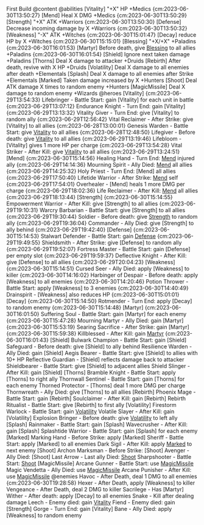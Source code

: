 First Build @content
    @abilities
        [Vitality] "+X" HP +Medics {cm:2023-06-30T13:50:27}
        [Mend] Heal X DMG +Medics {cm:2023-06-30T13:50:29}
        [Strength] "+X" ATK +Warriors {cm:2023-06-30T13:50:30}
        [Defense] Decrease incoming damage by X +Warriors {cm:2023-06-30T13:50:32}
        [Weakness] "-X" ATK +Witches {cm:2023-06-30T15:01:47}
        [Decay] reduce HP by X +Witches {cm:2023-06-30T15:15:01}
        [Blessing] "+X/+X" +Paladins {cm:2023-06-30T16:01:53}
        [Martyr] Before death, give [Blessing](X) to all allies +Paladins {cm:2023-06-30T16:01:54}
        [Shield] Ignore next taken damage +Paladins
        [Thorns] Deal X damage to attacker +Druids
        [Rebirth] After death, revive with X HP +Druids
        [Volatility] Deal X damage to all enemies after death +Elementals
        [Splash] Deal X damage to all enemies after Strike +Elementals
        [Marked] Taken damage increased by X +Hunters
        [Shoot] Deal ATK damage X times to random enemy +Hunters
        [MagicMissile] Deal X damage to random enemy +Wizards
    @heroes
        [Vitality] {cm:2023-06-29T13:54:33}
            Lifebringer - Battle Start: gain [Vitality] for each unit in battle {cm:2023-06-29T13:07:12}
            Endurance Knight - Turn End: gain [Vitality] {cm:2023-06-29T13:13:32}
            Vitality Giver - Turn End: give [Vitality] to random ally {cm:2023-06-29T12:56:42}
            Vital Reclaimer - After Strike: give [Vitality] to all allies {cm:2023-06-28T13:00:01}
            Genesis Warden - Battle Start: give [Vitality](2) to all allies {cm:2023-06-28T12:48:50}
            Lifegiver - Before death: give [Vitality](2) to all allies {cm:2023-06-29T13:19:46}
            Lifebloom - [Vitality] gives 1 more HP per charge {cm:2023-06-29T13:54:28}
            Vital Striker - After Kill: give [Vitality](3) to all allies {cm:2023-06-29T13:24:51}
        [Mend] {cm:2023-06-30T15:14:56}
            Healing Hand - Turn End: [Mend](3) injured ally {cm:2023-06-29T14:14:36}
            Mourning Spirit - Ally Died: [Mend](5) all allies {cm:2023-06-29T14:25:32}
            Holy Priest - Turn End: [Mend] all allies {cm:2023-06-29T17:50:40}
            Lifetide Warrior - After Strike: [Mend](2) self {cm:2023-06-29T17:54:01}
            Overhealer - [Mend] heals 1 more DMG per charge {cm:2023-06-29T18:02:36}
            Life Reclaimer - After Kill: [Mend](5) all allies {cm:2023-06-29T18:13:44}
        [Strength] {cm:2023-06-30T15:14:55}
            Empowerment Warrior - After Kill: give [Strength] to all allies {cm:2023-06-29T19:10:31}
            Warcry Barbarian - Battle Start: give [Strength] to all allies {cm:2023-06-29T19:30:44}
            Soldier - Before death: give [Strength](4) to random ally {cm:2023-06-29T19:36:04}
            Commander - Ally Died: give [Strength] to ally behind {cm:2023-06-29T19:42:40}
        [Defense] {cm:2023-06-30T15:14:53}
            Stalwart Defender - Battle Start: gain [Defense](99) {cm:2023-06-29T19:49:55}
            Shieldsmith - After Strike: give [Defense] to random ally {cm:2023-06-29T19:52:07}
            Fortress Master - Battle Start: gain [Defense] per empty slot {cm:2023-06-29T19:59:37}
            Deflective Knight - After Kill: give [Defense] to all allies {cm:2023-06-29T20:04:23}
        [Weakness] {cm:2023-06-30T15:14:51}
            Cursed Seer - Ally Died: apply [Weakness] to killer {cm:2023-06-30T14:16:02}
            Harbinger of Despair - Before death: apply [Weakness] to all enemies {cm:2023-06-30T14:20:46}
            Potion Thrower - Battle Start: apply [Weakness] to 3 enemies {cm:2023-06-30T14:40:49}
            Drainspirit - [Weakness] also reduces HP {cm:2023-06-30T15:01:01}
        [Decay] {cm:2023-06-30T15:14:50}
            Rotmender - Turn End: apply [Decay] to random enemy {cm:2023-06-30T15:14:48}
        [Martyr] {cm:2023-06-30T16:01:50}
            Suffering Soul - Battle Start: gain [Martyr] for each enemy {cm:2023-06-30T15:47:28}
            Mourning Martyr - Ally Died: gain [Martyr] {cm:2023-06-30T15:53:19}
            Searing Sacrifice - After Strike: gain [Martyr] {cm:2023-06-30T15:59:38}
            Killblessed - After Kill: gain [Martyr](2) {cm:2023-06-30T16:01:43}
        [Shield]
            Bulwark Champion - Battle Start: gain [Shield]
            Safeguard - Before death: give [Shield] to ally behind
            Resilience Warden - Ally Died: gain [Shield]
            Aegis Bearer - Battle Start: give [Shield] to allies with 10+ HP
            Reflective Guardian - [Shield] reflects damage back to attacker
            Shieldbearer - Battle Start: give [Shield] to adjacent allies
            Shield Slinger - After Kill: gain [Shield]
        [Thorns]
            Bramble Knight - Battle Start: apply [Thorns] to right ally
            Thornwall Sentinel - Battle Start: gain [Thorns] for each enemy
            Thorned Protector - [Thorns] deal 1 more DMG per charge
            Thornwreath - Ally Died: give [Thorns] to all allies
        [Rebirth]
            Phoenix Mage - Battle Start: gain [Rebirth]
            Soulclaimer - After Kill: gain [Rebirth]
            Rebirth Ritualist - Battle Start: give [Rebirth] to first ally
        [Volatility]
            Firestorm Warlock - Battle Start: gain [Volatility](2)
            Volatile Slayer - After Kill: gain [Volatility]
            Explosion Bringer - Before death: give [Volatility](3) to left ally
        [Splash]
            Rainmaker - Battle Start: gain [Splash]
            Wavecrusher - After Kill: gain [Splash]
            Splashtide Warrior - Battle Start: gain [Splash] for each enemy
        [Marked]
            Marking Hand - Before Strike: apply [Marked]
            Sheriff - Battle Start: apply [Marked] to all enemies
            Dark Sigil - After Kill: apply [Marked](3) to next enemy
        [Shoot]
            Archon Marksman - Before Strike: [Shoot]
            Avenger - Ally Died: [Shoot]
            Last Arrow - Last ally Died: [Shoot](3)
            Sharpshooter - Battle Start: [Shoot](2)
        [MagicMissile]
            Arcane Gunner - Battle Start: use [MagicMissile](4)
            Magic Vendetta - Ally Died: use [MagicMissile](2)
            Arcane Punisher - After Kill: use [MagicMissile](6)
    @enemies
        Havoc - After Death, deal 1 DMG to all enemies {cm:2023-06-30T19:28:58}
        Hexer - After Death, apply [Weakness] to killer
        Vengeance - After Death, deal 2 DMG to killer
        Sacrilege - Has [Martyr]
        Wither - After death: apply [Decay] to all enemies
        Snake - Kill after dealing damage
        Leech - Enemy died: gain [Vitality](2)
        Fiend  - Enemy died: gain [Strength]
        Gorge - Turn End: gain [Vitality]
        Bane - Ally Died: apply [Weakness] to random enemy

